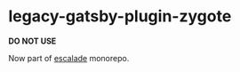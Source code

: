 # legacy-gatsby-plugin-zygote

**DO NOT USE**

Now part of [escalade](https://github.com/escaladesports/escalade/tree/master/packages/gatsby-plugin-zygote) monorepo.

